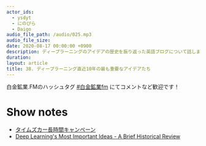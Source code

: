 ```yaml
---
actor_ids:
  - ysdyt
  - にのぴら
  - Daigo
audio_file_path: /audio/025.mp3
audio_file_size: 
date: 2020-08-17 00:00:00 +0900
description: ディープラーニングのアイデアの歴史を振り返った英語ブログについて話しました
duration:
layout: article
title: 38. ディープラーニング直近10年の最も重要なアイデアたち
---
```


白金鉱業.FMのハッシュタグ [#白金鉱業fm](https://twitter.com/search?q=%23%E7%99%BD%E9%87%91%E9%89%B1%E6%A5%ADfm&src=typed_query) にてコメントなど歓迎です！

# Show notes

- [タイムズカー長時間キャンペーン](https://share.timescar.jp/campaign/long202007/)
- [Deep Learning's Most Important Ideas - A Brief Historical Review](https://dennybritz.com/blog/deep-learning-most-important-ideas/)
